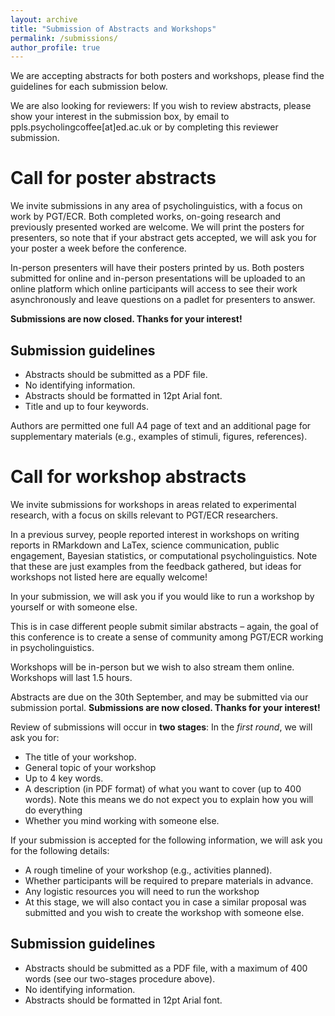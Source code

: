 ```yaml
---
layout: archive
title: "Submission of Abstracts and Workshops"
permalink: /submissions/
author_profile: true
---
```


We are accepting abstracts for both posters and workshops, please find the guidelines for each submission below.

We are also looking for reviewers: If you wish to review abstracts, please show your interest in the submission box, by email to ppls.psycholingcoffee[at]ed.ac.uk or by completing this reviewer submission.

Call for poster abstracts
=====
We invite submissions in any area of psycholinguistics, with a focus on work by PGT/ECR. Both completed works, on-going research and previously presented worked are welcome. We will print the posters for presenters, so note that if your abstract gets accepted, we will ask you for your poster a week before the conference. 

In-person presenters will have their posters printed by us. Both posters submitted for online and in-person presentations will be uploaded to an online platform which online participants will access to see their work asynchronously and leave questions on a padlet for presenters to answer.

**Submissions are now closed. Thanks for your interest!**

Submission guidelines
-----
+ Abstracts should be submitted as a PDF file.
+ No identifying information.
+ Abstracts should be formatted in 12pt Arial font.
+ Title and up to four keywords.

Authors are permitted one full A4 page of text and an additional page for supplementary materials (e.g., examples of stimuli, figures, references).

Call for workshop abstracts
=====
We invite submissions for workshops in areas related to experimental research, with a focus on skills relevant to PGT/ECR researchers.

In a previous survey, people reported interest in workshops on writing reports in RMarkdown and LaTex, science communication, public engagement, Bayesian statistics, or computational psycholinguistics. Note that these are just examples from the feedback gathered, but ideas for workshops not listed here are equally welcome!

In your submission, we will ask you if you would like to run a workshop by yourself or with someone else.

This is in case different people submit similar abstracts – again, the goal of this conference is to create a sense of community among PGT/ECR working in psycholinguistics.

Workshops will be in-person but we wish to also stream them online. Workshops will last 1.5 hours.

Abstracts are due on the 30th September, and may be submitted via our submission portal. **Submissions are now closed. Thanks for your interest!**

Review of submissions will occur in **two stages**:
In the _first round_, we will ask you for:
+ The title of your workshop.
+ General topic of your workshop
+ Up to 4 key words.
+ A description (in PDF format) of what you want to cover (up to 400 words). Note this means we do not expect you to explain how you will do everything
+ Whether you mind working with someone else.

If your submission is accepted for the following information, we will ask you for the following details:
+ A rough timeline of your workshop (e.g., activities planned).
+ Whether participants will be required to prepare materials in advance.
+ Any logistic resources you will need to run the workshop
+ At this stage, we will also contact you in case a similar proposal was submitted and you wish to create the workshop with someone else.

Submission guidelines
-----
+ Abstracts should be submitted as a PDF file, with a maximum of 400 words (see our two-stages procedure above).
+ No identifying information.
+ Abstracts should be formatted in 12pt Arial font.
